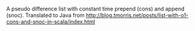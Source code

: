 A pseudo difference list with constant time prepend (cons) and append (snoc).
Translated to Java from http://blog.tmorris.net/posts/list-with-o1-cons-and-snoc-in-scala/index.html
